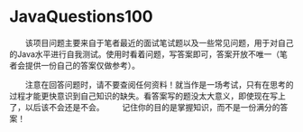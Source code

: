 # JavaQuestions100

　　该项目问题主要来自于笔者最近的面试笔试题以及一些常见问题，用于对自己的Java水平进行自我测试。使用时看着问题，写答案即可，答案开放不唯一（笔者会提供一份自己的答案仅做参考）。
  
　　注意在回答问题时，请不要查阅任何资料！就当作是一场考试，只有在思考的过程才能更快意识到自己知识的缺失。看答案写的题没太大意义，即使现在写上了，以后该不会还是不会。
　　记住你的目的是掌握知识，而不是一份满分的答案！
